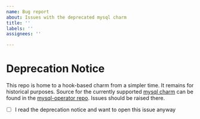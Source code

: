 ```yaml
---
name: Bug report
about: Issues with the deprecated mysql charm
title: ''
labels: ''
assignees: ''

---
```


# Deprecation Notice

This repo is home to a hook-based charm from a simpler time. It remains for historical purposes. Source for the currently supported [mysql charm](https://charmhub.io/mysql) can be found in the [mysql-operator repo](https://github.com/canonical/mysql-operator).  Issues should be raised there.

- [ ] I read the deprecation notice and want to open this issue anyway
